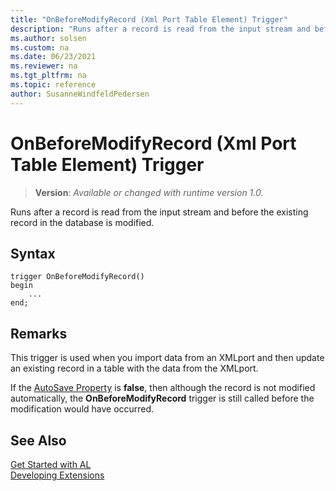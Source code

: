 ```yaml
---
title: "OnBeforeModifyRecord (Xml Port Table Element) Trigger"
description: "Runs after a record is read from the input stream and before the existing record in the database is modified."
ms.author: solsen
ms.custom: na
ms.date: 06/23/2021
ms.reviewer: na
ms.tgt_pltfrm: na
ms.topic: reference
author: SusanneWindfeldPedersen
---
```

[//]: # (START>DO_NOT_EDIT)
[//]: # (IMPORTANT:Do not edit any of the content between here and the END>DO_NOT_EDIT.)
[//]: # (Any modifications should be made in the .xml files in the ModernDev repo.)

# OnBeforeModifyRecord (Xml Port Table Element) Trigger
> **Version**: _Available or changed with runtime version 1.0._

Runs after a record is read from the input stream and before the existing record in the database is modified.


## Syntax
```AL
trigger OnBeforeModifyRecord()
begin
    ...
end;
```



[//]: # (IMPORTANT: END>DO_NOT_EDIT)

## Remarks  
 This trigger is used when you import data from an XMLport and then update an existing record in a table with the data from the XMLport.  
  
 If the [AutoSave Property](../../properties/devenv-autosave-property.md) is **false**, then although the record is not modified automatically, the **OnBeforeModifyRecord** trigger is still called before the modification would have occurred.  

## See Also  
[Get Started with AL](../../devenv-get-started.md)  
[Developing Extensions](../../devenv-dev-overview.md)  
